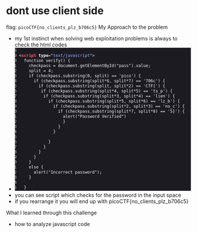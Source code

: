 # dont use client side

flag: `picoCTF{no_clients_plz_b706c5}`
My Approach to the problem
- my 1st instinct when solving web exploitation problems is always to check the html codes
- ![img_1.png](../images/img_1.png)
- you can see script which checks for the password in the input space 
- if you rearrange it you will end up with picoCTF{no_clients_plz_b706c5}


What I learned through this challenge
- how to analyze javascript code